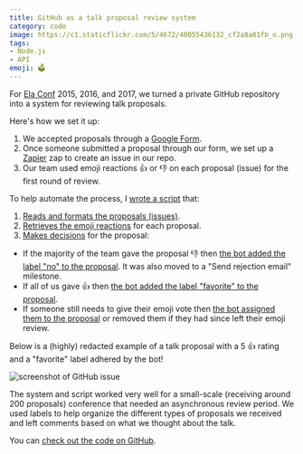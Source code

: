 ```yaml
---
title: GitHub as a talk proposal review system
category: code
image: https://c1.staticflickr.com/5/4672/40055436132_cf2a8a81fb_o.png
tags:
- Node.js
- API
emoji: 🗳
---
```


For [Ela Conf](http://elaconf.com) 2015, 2016, and 2017, we turned a private GitHub repository into a system for reviewing talk proposals.

Here's how we set it up:

1. We accepted proposals through a [Google Form](https://www.google.com/forms/about/).
2. Once someone submitted a proposal through our form, we set up a [Zapier](https://katydecorah.com/notes/ela-conf-bots/) zap to create an issue in our repo.
3. Our team used emoji reactions :+1: or :-1: on each proposal (issue) for the first round of review.

To help automate the process, I [wrote a script](https://github.com/katydecorah/proposal-reviewer) that:

1. [Reads and formats the proposals (issues)](https://github.com/katydecorah/proposal-reviewer/blob/86733ce18db717f69916e430a5e65fb887e30b60/utils.js#L6-L51).
2. [Retrieves the emoji reactions](https://github.com/katydecorah/proposal-reviewer/blob/86733ce18db717f69916e430a5e65fb887e30b60/utils.js#L75-L110) for each proposal.
3. [Makes decisions](https://github.com/katydecorah/proposal-reviewer/blob/86733ce18db717f69916e430a5e65fb887e30b60/utils.js#L135-L176) for the proposal:
  + If the majority of the team gave the proposal :-1: then [the bot added the label "no" to the proposal](https://github.com/katydecorah/proposal-reviewer/blob/86733ce18db717f69916e430a5e65fb887e30b60/utils.js#L148-L157). It was also moved to a "Send rejection email" milestone.
  + If all of us gave :+1: then [the bot added the label "favorite" to the proposal](https://github.com/katydecorah/proposal-reviewer/blob/86733ce18db717f69916e430a5e65fb887e30b60/utils.js#L159-L168).
  + If someone still needs to give their emoji vote then [the bot assigned them to the proposal](https://github.com/katydecorah/proposal-reviewer/blob/86733ce18db717f69916e430a5e65fb887e30b60/utils.js#L138-L146) or removed them if they had since left their emoji review.

Below is a (highly) redacted example of a talk proposal with a 5 :+1: rating and a "favorite" label adhered by the bot!

![screenshot of GitHub issue](https://c1.staticflickr.com/5/4616/39189820595_7e39651f00_h.jpg)

The system and script worked very well for a small-scale (receiving around 200 proposals) conference that needed an asynchronous review period. We used labels to help organize the different types of proposals we received and left comments based on what we thought about the talk.

You can [check out the code on GitHub](https://github.com/katydecorah/proposal-reviewer).

